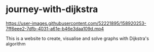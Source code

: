# journey-with-dijkstra



https://user-images.githubusercontent.com/52221895/158920253-7ff6eee2-7dfb-4031-a61e-b46e3daa109d.mp4



This is a website to create, visualise and solve graphs with Dijkstra's algorithm
